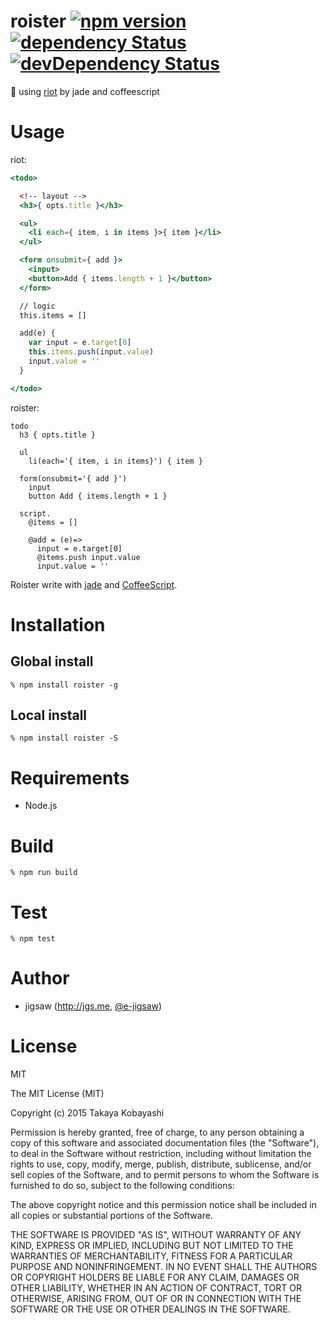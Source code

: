 roister [![npm version](https://badge.fury.io/js/roister.svg)](http://badge.fury.io/js/roister) [![dependency Status](https://david-dm.org/e-jigsaw/roister/status.svg)](https://david-dm.org/e-jigsaw/roister) [![devDependency Status](https://david-dm.org/e-jigsaw/roister/dev-status.svg)](https://david-dm.org/e-jigsaw/roister#info=devDependencies)
=======

:beer: using [riot](https://github.com/muut/riotjs) by jade and coffeescript

# Usage

riot:

```jsx
<todo>

  <!-- layout -->
  <h3>{ opts.title }</h3>

  <ul>
    <li each={ item, i in items }>{ item }</li>
  </ul>

  <form onsubmit={ add }>
    <input>
    <button>Add { items.length + 1 }</button>
  </form>

  // logic
  this.items = []

  add(e) {
    var input = e.target[0]
    this.items.push(input.value)
    input.value = ''
  }

</todo>
```

roister:

```jade
todo
  h3 { opts.title }

  ul
    li(each='{ item, i in items}') { item }

  form(onsubmit='{ add }')
    input
    button Add { items.length + 1 }

  script.
    @items = []

    @add = (e)=>
      input = e.target[0]
      @items.push input.value
      input.value = ''
```

Roister write with [jade](http://jade-lang.com/) and [CoffeeScript](http://coffeescript.org/).

# Installation

## Global install

```
% npm install roister -g
```

## Local install

```
% npm install roister -S
```

# Requirements

* Node.js

# Build

```
% npm run build
```

# Test

```
% npm test
```

# Author

* jigsaw (http://jgs.me, [@e-jigsaw](http://github.com/e-jigsaw))

# License

MIT

The MIT License (MIT)

Copyright (c) 2015 Takaya Kobayashi

Permission is hereby granted, free of charge, to any person obtaining a copy of this software and associated documentation files (the "Software"), to deal in the Software without restriction, including without limitation the rights to use, copy, modify, merge, publish, distribute, sublicense, and/or sell copies of the Software, and to permit persons to whom the Software is furnished to do so, subject to the following conditions:

The above copyright notice and this permission notice shall be included in all copies or substantial portions of the Software.

THE SOFTWARE IS PROVIDED "AS IS", WITHOUT WARRANTY OF ANY KIND, EXPRESS OR IMPLIED, INCLUDING BUT NOT LIMITED TO THE WARRANTIES OF MERCHANTABILITY, FITNESS FOR A PARTICULAR PURPOSE AND NONINFRINGEMENT. IN NO EVENT SHALL THE AUTHORS OR COPYRIGHT HOLDERS BE LIABLE FOR ANY CLAIM, DAMAGES OR OTHER LIABILITY, WHETHER IN AN ACTION OF CONTRACT, TORT OR OTHERWISE, ARISING FROM, OUT OF OR IN CONNECTION WITH THE SOFTWARE OR THE USE OR OTHER DEALINGS IN THE SOFTWARE.
